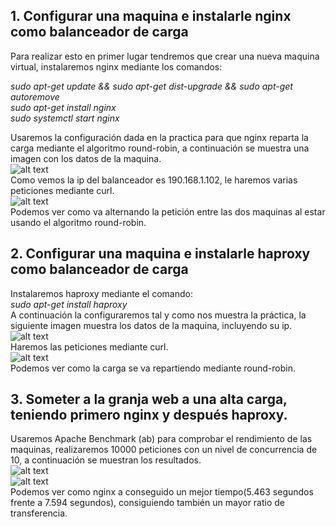 ## 1. Configurar una maquina e instalarle nginx como balanceador de carga
Para realizar esto en primer lugar tendremos que crear una nueva maquina virtual, instalaremos nginx mediante los comandos:  
  
  *sudo apt-get update && sudo apt-get dist-upgrade && sudo apt-get autoremove*  
  *sudo apt-get install nginx*  
  *sudo systemctl start nginx*  
  
Usaremos la configuración dada en la practica para que nginx reparta la carga mediante el algoritmo round-robin, a continuación se muestra una imagen con los datos de la maquina.  
![alt text](/img/datos_nginx.png)    
Como vemos la ip del balanceador es 190.168.1.102, le haremos varias peticiones mediante curl.  
![alt text](/img/balanceo_nginx.png)    
Podemos ver como va alternando la petición entre las dos maquinas al estar usando el algoritmo round-robin.  
## 2. Configurar una maquina e instalarle haproxy como balanceador de carga
Instalaremos haproxy mediante el comando:  
*sudo apt-get install haproxy*  
A continuación la configuraremos tal y como nos muestra la práctica, la siguiente imagen muestra los datos de la maquina, incluyendo su ip.  
![alt text](/img/datos_haproxy.png)  
Haremos las peticiones mediante curl.  
![alt text](/img/balanceo_haproxy.png)  
Podemos ver como la carga se va repartiendo mediante round-robin.  
## 3. Someter a la granja web a una alta carga, teniendo primero nginx y después haproxy.
Usaremos Apache Benchmark (ab) para comprobar el rendimiento de las maquinas, realizaremos 10000 peticiones con un nivel de concurrencia de 10, a continuación se muestran los resultados.  
![alt text](/img/carga_nginx.png)  
![alt text](/img/carga_haproxy.png)  
Podemos ver como nginx a conseguido un mejor tiempo(5.463 segundos frente a 7.594 segundos), consiguiendo también un mayor ratio de transferencia.

